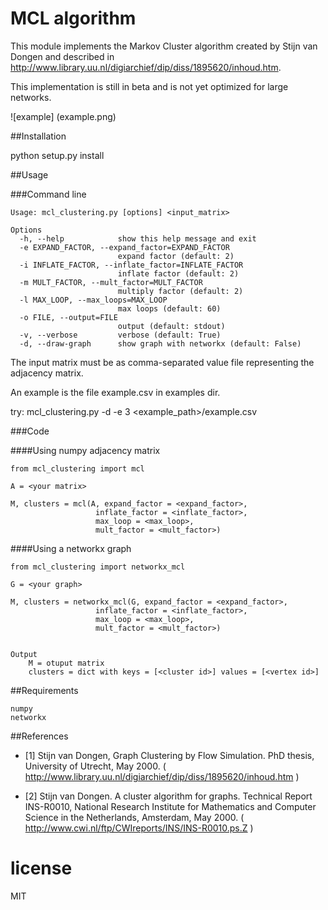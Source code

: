 # MCL algorithm

This module implements the Markov Cluster algorithm created by Stijn van Dongen and 
described in http://www.library.uu.nl/digiarchief/dip/diss/1895620/inhoud.htm.

This implementation is still in beta and is not yet optimized for large networks.

![example] (example.png)


##Installation

python setup.py install

##Usage

###Command line

    Usage: mcl_clustering.py [options] <input_matrix>

    Options
      -h, --help            show this help message and exit
      -e EXPAND_FACTOR, --expand_factor=EXPAND_FACTOR
                            expand factor (default: 2)
      -i INFLATE_FACTOR, --inflate_factor=INFLATE_FACTOR
                            inflate factor (default: 2)
      -m MULT_FACTOR, --mult_factor=MULT_FACTOR
                            multiply factor (default: 2)
      -l MAX_LOOP, --max_loops=MAX_LOOP
                            max loops (default: 60)
      -o FILE, --output=FILE
                            output (default: stdout)
      -v, --verbose         verbose (default: True)
      -d, --draw-graph      show graph with networkx (default: False)


The input matrix must be as comma-separated value file representing the 
adjacency matrix. 

An example is the file example.csv in examples dir.

try: 
    mcl_clustering.py -d -e 3 <example_path>/example.csv


###Code
        
####Using numpy adjacency matrix

    from mcl_clustering import mcl

    A = <your matrix>

    M, clusters = mcl(A, expand_factor = <expand_factor>,
                       inflate_factor = <inflate_factor>,
                       max_loop = <max_loop>,
                       mult_factor = <mult_factor>)

####Using a networkx graph

    from mcl_clustering import networkx_mcl

    G = <your graph>

    M, clusters = networkx_mcl(G, expand_factor = <expand_factor>,
                       inflate_factor = <inflate_factor>,
                       max_loop = <max_loop>,
                       mult_factor = <mult_factor>)

    
    Output
        M = otuput matrix
        clusters = dict with keys = [<cluster id>] values = [<vertex id>]

##Requirements
    
    numpy
    networkx


##References

* [1]   Stijn van Dongen, Graph Clustering by Flow Simulation.
      PhD thesis, University of Utrecht, May 2000.
      ( http://www.library.uu.nl/digiarchief/dip/diss/1895620/inhoud.htm )

* [2]   Stijn van Dongen. A cluster algorithm for graphs.  Technical Report
      INS-R0010, National Research Institute for Mathematics and Computer
      Science in the Netherlands, Amsterdam, May 2000.
      ( http://www.cwi.nl/ftp/CWIreports/INS/INS-R0010.ps.Z )


# license

MIT
